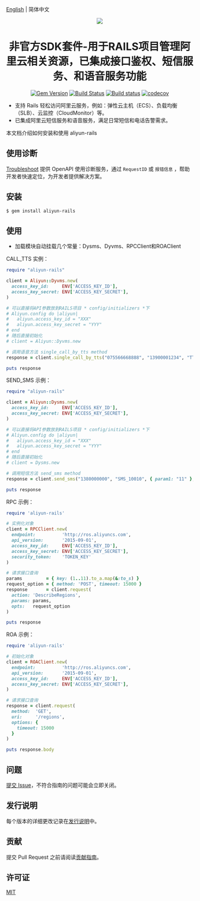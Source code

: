 [English](./README.md) | 简体中文


<p align="center">
<a href=" https://www.alibabacloud.com"><img src="https://aliyunsdk-pages.alicdn.com/icons/Aliyun.svg"></a>
</p>

<h1 align="center">非官方SDK套件-用于RAILS项目管理阿里云相关资源，已集成接口鉴权、短信服务、和语音服务功能</h1>

<p align="center">
<a href="https://badge.fury.io/rb/aliyun-rails"><img src="https://badge.fury.io/rb/aliyun-rails.svg" alt="Gem Version"></a>
<a href="https://travis-ci.org/ciscolive/aliyun-rails"><img src="https://travis-ci.org/ciscolive/aliyun-rails.svg?branch=master" alt="Build Status"></a>
<a href="https://ci.appveyor.com/project/ciscolive/aliyun-rails/branch/master"><img src="https://ci.appveyor.com/api/projects/status/uyepkk5bjbynofvu/branch/master?svg=true" alt="Build status"></a>
<a href="https://codecov.io/gh/ciscolive/aliyun-rails"><img src="https://codecov.io/gh/ciscolive/aliyun-rails/branch/master/graph/badge.svg" alt="codecov"></a>
</p>


- 支持 Rails 轻松访问阿里云服务，例如：弹性云主机（ECS）、负载均衡（SLB）、云监控（CloudMonitor）等。 
- 已集成阿里云短信服务和语音服务，满足日常短信和电话告警需求。

本文档介绍如何安装和使用 aliyun-rails

## 使用诊断

[Troubleshoot](https://troubleshoot.api.aliyun.com/?source=github_sdk) 提供 OpenAPI 使用诊断服务，通过 `RequestID` 或 `报错信息`
，帮助开发者快速定位，为开发者提供解决方案。

## 安装

```sh
$ gem install aliyun-rails
```

## 使用

- 加载模块自动挂载几个常量：Dysms、Dyvms、RPCClient和ROAClient

CALL_TTS 实例：

```ruby
require "aliyun-rails"

client = Aliyun::Dyvms.new(
  access_key_id:     ENV['ACCESS_KEY_ID'],
  access_key_secret: ENV['ACCESS_KEY_SECRET'],
)

# 可以直接将API参数放到RAILS项目 * config/initializers *下
# Aliyun.config do |aliyun|
#   aliyun.access_key_id = "XXX"
#   aliyun.access_key_secret = "YYY"
# end
# 随后直接初始化
# client = Aliyun::Dyvms.new

# 调用语音方法 single_call_by_tts method
response = client.single_call_by_tts("075566668888", "13900001234", "TTS_CODE", { TTS_PARAM: 2022 })

puts response

```

SEND_SMS 示例：

```ruby
require "aliyun-rails"

client = Aliyun::Dysms.new(
  access_key_id:     ENV['ACCESS_KEY_ID'],
  access_key_secret: ENV['ACCESS_KEY_SECRET'],
)

# 可以直接将API参数放到RAILS项目 * config/initializers *下
# Aliyun.config do |aliyun|
#   aliyun.access_key_id = "XXX"
#   aliyun.access_key_secret = "YYY"
# end
# 随后直接初始化
# client = Dysms.new

# 调用短信方法 send_sms method
response = client.send_sms("1380000000", "SMS_10010", { param1: "11" }, "SIGN_NAME")

puts response
```

RPC 示例：

```ruby
require 'aliyun-rails'

# 实例化对象
client = RPCClient.new(
  endpoint:          'http://ros.aliyuncs.com',
  api_version:       '2015-09-01',
  access_key_id:     ENV['ACCESS_KEY_ID'],
  access_key_secret: ENV['ACCESS_KEY_SECRET'],
  security_token:    'TOKEN_KEY'
)

# 请求接口查询
params         = { key: (1..11).to_a.map(&:to_s) }
request_option = { method: 'POST', timeout: 15000 }
response       = client.request(
  action: 'DescribeRegions',
  params: params,
  opts:   request_option
)

puts response

```

ROA 示例：

```ruby
require 'aliyun-rails'

# 初始化对象
client = ROAClient.new(
  endpoint:          'http://ros.aliyuncs.com',
  api_version:       '2015-09-01',
  access_key_id:     ENV['ACCESS_KEY_ID'],
  access_key_secret: ENV['ACCESS_KEY_SECRET'],
)

# 请求接口查询
response = client.request(
  method:  'GET',
  uri:     '/regions',
  options: {
    timeout: 15000
  }
)

puts response.body
```

## 问题

[提交 Issue](https://github.com/ciscolive/aliyun-rails/issues/new/choose)，不符合指南的问题可能会立即关闭。

## 发行说明

每个版本的详细更改记录在[发行说明](CHANGELOG.md)中。

## 贡献

提交 Pull Request 之前请阅读[贡献指南](CONTRIBUTING.md)。

## 许可证

[MIT](LICENSE.md)